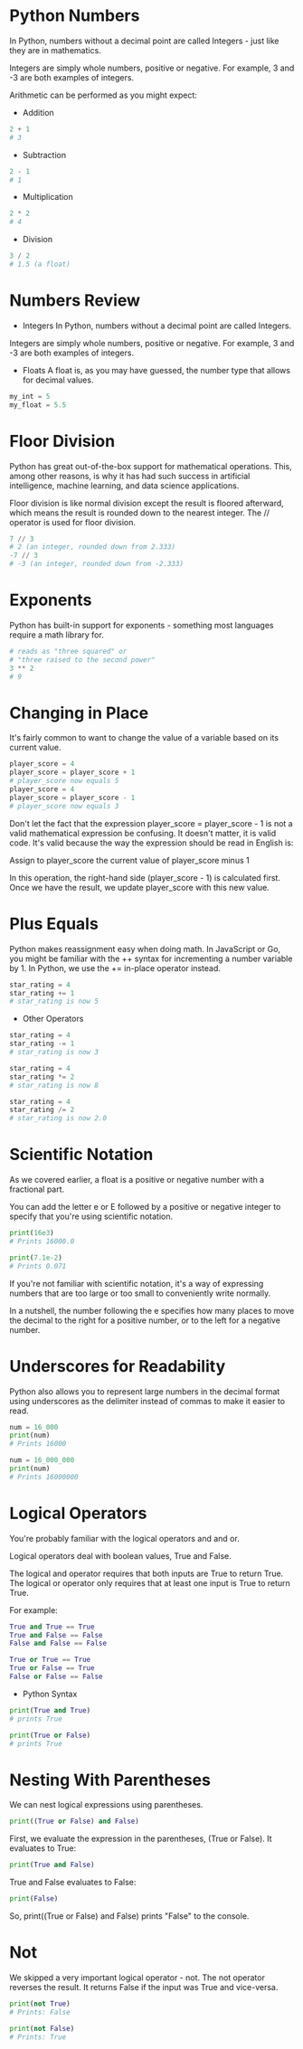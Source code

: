 # Python Numbers
In Python, numbers without a decimal point are called Integers - just like they are in mathematics.

Integers are simply whole numbers, positive or negative. For example, 3 and -3 are both examples of integers.

Arithmetic can be performed as you might expect:
- Addition
```python
2 + 1
# 3
```
- Subtraction
```python
2 - 1
# 1
```
- Multiplication
```python
2 * 2
# 4
```
- Division
```python
3 / 2
# 1.5 (a float)
```
# Numbers Review
* Integers
In Python, numbers without a decimal point are called Integers.

Integers are simply whole numbers, positive or negative. For example, 3 and -3 are both examples of integers.
* Floats
A float is, as you may have guessed, the number type that allows for decimal values.
```python
my_int = 5
my_float = 5.5
```

# Floor Division
Python has great out-of-the-box support for mathematical operations. This, among other reasons, is why it has had such success in artificial intelligence, machine learning, and data science applications.

Floor division is like normal division except the result is floored afterward, which means the result is rounded down to the nearest integer. The // operator is used for floor division.
```python
7 // 3
# 2 (an integer, rounded down from 2.333)
-7 // 3
# -3 (an integer, rounded down from -2.333)
```
# Exponents
Python has built-in support for exponents - something most languages require a math library for.
```python
# reads as "three squared" or
# "three raised to the second power"
3 ** 2
# 9
```
# Changing in Place
It's fairly common to want to change the value of a variable based on its current value.
```python
player_score = 4
player_score = player_score + 1
# player_score now equals 5
player_score = 4
player_score = player_score - 1
# player_score now equals 3
```
Don't let the fact that the expression player_score = player_score - 1 is not a valid mathematical expression be confusing. It doesn't matter, it is valid code. It's valid because the way the expression should be read in English is:

Assign to player_score the current value of player_score minus 1

In this operation, the right-hand side (player_score - 1) is calculated first. Once we have the result, we update player_score with this new value.

# Plus Equals
Python makes reassignment easy when doing math. In JavaScript or Go, you might be familiar with the ++ syntax for incrementing a number variable by 1. In Python, we use the += in-place operator instead.
```python
star_rating = 4
star_rating += 1
# star_rating is now 5
```
* Other Operators
```python
star_rating = 4
star_rating -= 1
# star_rating is now 3

star_rating = 4
star_rating *= 2
# star_rating is now 8

star_rating = 4
star_rating /= 2
# star_rating is now 2.0
```
# Scientific Notation
As we covered earlier, a float is a positive or negative number with a fractional part.

You can add the letter e or E followed by a positive or negative integer to specify that you're using scientific notation.
```python
print(16e3)
# Prints 16000.0

print(7.1e-2)
# Prints 0.071
```
If you're not familiar with scientific notation, it's a way of expressing numbers that are too large or too small to conveniently write normally.

In a nutshell, the number following the e specifies how many places to move the decimal to the right for a positive number, or to the left for a negative number.

# Underscores for Readability
Python also allows you to represent large numbers in the decimal format using underscores as the delimiter instead of commas to make it easier to read.
```python
num = 16_000
print(num)
# Prints 16000

num = 16_000_000
print(num)
# Prints 16000000
```
# Logical Operators
You're probably familiar with the logical operators and and or.

Logical operators deal with boolean values, True and False.

The logical and operator requires that both inputs are True to return True. The logical or operator only requires that at least one input is True to return True.

For example:
```python
True and True == True
True and False == False
False and False == False

True or True == True
True or False == True
False or False == False
```
* Python Syntax
```python
print(True and True)
# prints True

print(True or False)
# prints True
```
# Nesting With Parentheses
We can nest logical expressions using parentheses.
```python
print((True or False) and False)
```
First, we evaluate the expression in the parentheses, (True or False). It evaluates to True:
```python
print(True and False)
```
True and False evaluates to False:
```python
print(False)
```
So, print((True or False) and False) prints "False" to the console.

# Not
We skipped a very important logical operator - not. The not operator reverses the result. It returns False if the input was True and vice-versa.
```python
print(not True)
# Prints: False

print(not False)
# Prints: True
```

